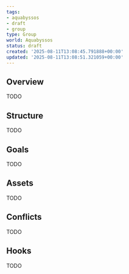 ```yaml
---
tags:
- aquabyssos
- draft
- group
type: Group
world: Aquabyssos
status: draft
created: '2025-08-11T13:08:45.791888+00:00'
updated: '2025-08-11T13:08:51.321059+00:00'
---
```



## Overview

TODO
## Structure

TODO
## Goals

TODO
## Assets

TODO
## Conflicts

TODO
## Hooks

TODO
